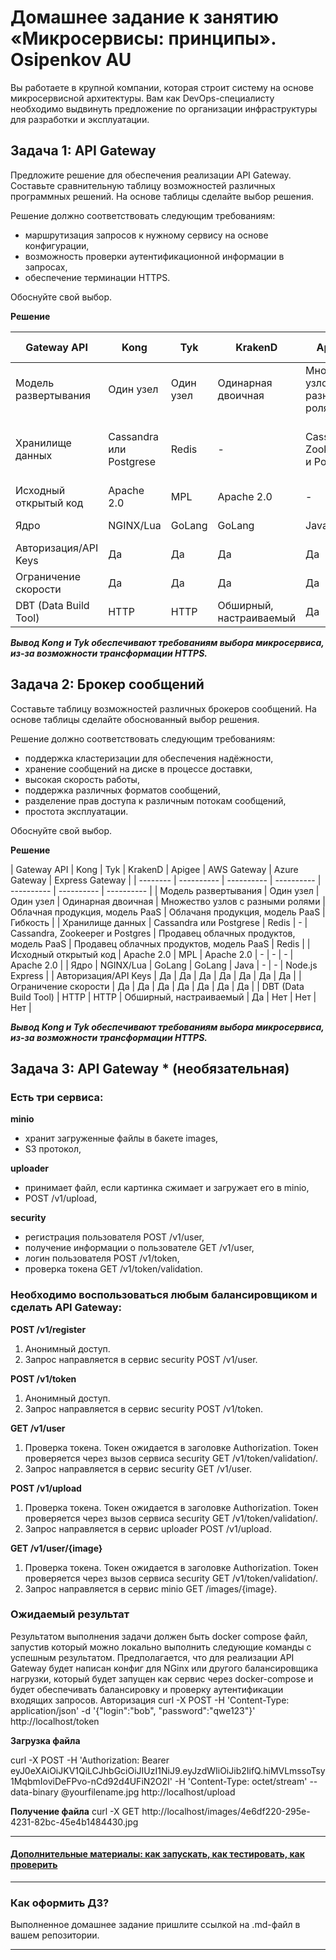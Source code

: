 
# Домашнее задание к занятию «Микросервисы: принципы». Osipenkov AU

Вы работаете в крупной компании, которая строит систему на основе микросервисной архитектуры.
Вам как DevOps-специалисту необходимо выдвинуть предложение по организации инфраструктуры для разработки и эксплуатации.

## Задача 1: API Gateway 

Предложите решение для обеспечения реализации API Gateway. Составьте сравнительную таблицу возможностей различных программных решений. На основе таблицы сделайте выбор решения.

Решение должно соответствовать следующим требованиям:
- маршрутизация запросов к нужному сервису на основе конфигурации,
- возможность проверки аутентификационной информации в запросах,
- обеспечение терминации HTTPS.

Обоснуйте свой выбор.

**Решение**

| Gateway API | Kong | Tyk | KrakenD | Apigee | AWS Gateway | Azure Gateway | Express Gateway |
| -------- | ---------- | ---------- | ---------- | ---------- | ---------- | ---------- | ---------- |
| Модель развертывания | Один узел | Один узел | Одинарная двоичная | Множество узлов с разными ролями | Облачная продукция, модель PaaS | Облачаня продукция, модель PaaS | Гибкость |
| Хранилище данных | Cassandra или Postgrese | Redis | - | Cassandra, Zookeeper и Postgres | Продавец облачных продуктов, модель PaaS | Продавец облачных продуктов, модель PaaS | Redis |
| Исходный открытый код | Apache 2.0 | MPL | Apache 2.0 | - | - | - | Apache 2.0 |
| Ядро | NGINX/Lua | GoLang | GoLang | Java | - | - | Node.js Express |
| Авторизация/API Keys | Да | Да | Да | Да | Да | Да | Да |
| Ограничение скорости | Да | Да | Да | Да | Да | Да | Да |
| DBT (Data Build Tool) | HTTP | HTTP | Обширный, настраиваемый | Да | Нет | Нет | Нет |

***Вывод Kong и Tyk обеспечивают требованиям выбора микросервиса, из-за возможности трансформации HTTPS.***

## Задача 2: Брокер сообщений

Составьте таблицу возможностей различных брокеров сообщений. На основе таблицы сделайте обоснованный выбор решения.

Решение должно соответствовать следующим требованиям:
- поддержка кластеризации для обеспечения надёжности,
- хранение сообщений на диске в процессе доставки,
- высокая скорость работы,
- поддержка различных форматов сообщений,
- разделение прав доступа к различным потокам сообщений,
- простота эксплуатации.

Обоснуйте свой выбор.

**Решение**

| Gateway API | Kong | Tyk | KrakenD | Apigee | AWS Gateway | Azure Gateway | Express Gateway |
| -------- | ---------- | ---------- | ---------- | ---------- | ---------- | ---------- |
| Модель развертывания | Один узел | Один узел | Одинарная двоичная | Множество узлов с разными ролями | Облачная продукция, модель PaaS | Облачаня продукция, модель PaaS | Гибкость |
| Хранилище данных | Cassandra или Postgrese | Redis | - | Cassandra, Zookeeper и Postgres | Продавец облачных продуктов, модель PaaS | Продавец облачных продуктов, модель PaaS | Redis |
| Исходный открытый код | Apache 2.0 | MPL | Apache 2.0 | - | - | - | Apache 2.0 |
| Ядро | NGINX/Lua | GoLang | GoLang | Java | - | - | Node.js Express |
| Авторизация/API Keys | Да | Да | Да | Да | Да | Да | Да |
| Ограничение скорости | Да | Да | Да | Да | Да | Да | Да |
| DBT (Data Build Tool) | HTTP | HTTP | Обширный, настраиваемый | Да | Нет | Нет | Нет |

***Вывод Kong и Tyk обеспечивают требованиям выбора микросервиса, из-за возможности трансформации HTTPS.***

## Задача 3: API Gateway * (необязательная)

### Есть три сервиса:

**minio**
- хранит загруженные файлы в бакете images,
- S3 протокол,

**uploader**
- принимает файл, если картинка сжимает и загружает его в minio,
- POST /v1/upload,

**security**
- регистрация пользователя POST /v1/user,
- получение информации о пользователе GET /v1/user,
- логин пользователя POST /v1/token,
- проверка токена GET /v1/token/validation.

### Необходимо воспользоваться любым балансировщиком и сделать API Gateway:

**POST /v1/register**
1. Анонимный доступ.
2. Запрос направляется в сервис security POST /v1/user.

**POST /v1/token**
1. Анонимный доступ.
2. Запрос направляется в сервис security POST /v1/token.

**GET /v1/user**
1. Проверка токена. Токен ожидается в заголовке Authorization. Токен проверяется через вызов сервиса security GET /v1/token/validation/.
2. Запрос направляется в сервис security GET /v1/user.

**POST /v1/upload**
1. Проверка токена. Токен ожидается в заголовке Authorization. Токен проверяется через вызов сервиса security GET /v1/token/validation/.
2. Запрос направляется в сервис uploader POST /v1/upload.

**GET /v1/user/{image}**
1. Проверка токена. Токен ожидается в заголовке Authorization. Токен проверяется через вызов сервиса security GET /v1/token/validation/.
2. Запрос направляется в сервис minio GET /images/{image}.

### Ожидаемый результат

Результатом выполнения задачи должен быть docker compose файл, запустив который можно локально выполнить следующие команды с успешным результатом.
Предполагается, что для реализации API Gateway будет написан конфиг для NGinx или другого балансировщика нагрузки, который будет запущен как сервис через docker-compose и будет обеспечивать балансировку и проверку аутентификации входящих запросов.
Авторизация
curl -X POST -H 'Content-Type: application/json' -d '{"login":"bob", "password":"qwe123"}' http://localhost/token

**Загрузка файла**

curl -X POST -H 'Authorization: Bearer eyJ0eXAiOiJKV1QiLCJhbGciOiJIUzI1NiJ9.eyJzdWIiOiJib2IifQ.hiMVLmssoTsy1MqbmIoviDeFPvo-nCd92d4UFiN2O2I' -H 'Content-Type: octet/stream' --data-binary @yourfilename.jpg http://localhost/upload

**Получение файла**
curl -X GET http://localhost/images/4e6df220-295e-4231-82bc-45e4b1484430.jpg

---

#### [Дополнительные материалы: как запускать, как тестировать, как проверить](https://github.com/netology-code/devkub-homeworks/tree/main/11-microservices-02-principles)

---

### Как оформить ДЗ?

Выполненное домашнее задание пришлите ссылкой на .md-файл в вашем репозитории.

---
